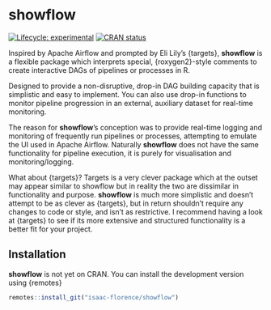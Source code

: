 
<!-- README.md is generated from README.Rmd. Please edit that file -->

# showflow

<!-- badges: start -->

[![Lifecycle:
experimental](https://img.shields.io/badge/lifecycle-experimental-orange.svg)](https://lifecycle.r-lib.org/articles/stages.html#experimental)
[![CRAN
status](https://www.r-pkg.org/badges/version/showflow)](https://CRAN.R-project.org/package=showflow)
<!-- badges: end -->

Inspired by Apache Airflow and prompted by Eli Lily’s {targets},
**showflow** is a flexible package which interprets special,
{roxygen2}-style comments to create interactive DAGs of pipelines or
processes in R.

Designed to provide a non-disruptive, drop-in DAG building capacity that
is simplistic and easy to implement. You can also use drop-in functions
to monitor pipeline progression in an external, auxiliary dataset for
real-time monitoring.

The reason for **showflow**’s conception was to provide real-time
logging and monitoring of frequently run pipelines or processes,
attempting to emulate the UI used in Apache Airflow. Naturally
**showflow** does not have the same functionality for pipeline
execution, it is purely for visualisation and monitoring/logging.

What about {targets}? Targets is a very clever package which at the
outset may appear similar to showflow but in reality the two are
dissimilar in functionality and purpose. **showflow** is much more
simplistic and doesn’t attempt to be as clever as {targets}, but in
return shouldn’t require any changes to code or style, and isn’t as
restrictive. I recommend having a look at {targets} to see if its more
extensive and structured functionality is a better fit for your project.

## Installation

**showflow** is not yet on CRAN. You can install the development version
using {remotes}

``` r
remotes::install_git("isaac-florence/showflow")
```
